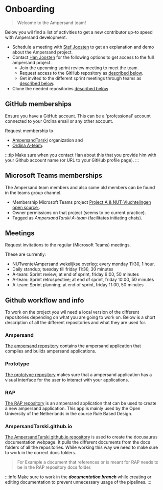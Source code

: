 # Onboarding

> Welcome to the Ampersand team!

Below you wil find a list of activities to get a new contributor up-to speed with Ampersand development.

- Schedule a meeting with [Stef Joosten](<mailto:Stef.Joosten@ordina.nl?subject=Request demo meeting>) to get an explanation and demo about the Ampersand project.
- Contact [Han Joosten](<mailto:Han.Joosten@ordina.nl?subject=Request for access to ampersand project&body=Hi Han,%0D%0A%0D%0AI am contacting you to get access to the following:%0D%0A  - An invite to the upcoming sprint review meeting to meet the team.%0D%0A  - Access to the github repository, _YOUR_GITHUB_ACCOUNTNAME_OR_ACCOUNTLINK_.%0D%0A  - Invites to the different sprint meetings that are currently scheduled.%0D%0A  - Adding me to the Ampersand-whatsapp group, my phone number is: YOUR_PHONE_NUMBER.>) for the following options to get access to the full ampersand project.
  - Join the upcoming sprint review meeting to meet the team.
  - Request access to the GitHub repository as [described below](#github-memberships).
  - Get invited to the different sprint meetings through teams as [described below](#microsoft-teams-memberships).
- Clone the needed repositories [described below](#github-workflow-and-info)

## GitHub memberships

Ensure you have a GitHub account. This can be a 'professional' account connected to your Ordina email or any other account.

Request membership to

- [AmpersandTarski](https://github.com/orgs/AmpersandTarski/people) organization and
- [Ordina A-team](https://github.com/orgs/AmpersandTarski/teams/ordina-a-team/members).

:::tip
Make sure when you contact Han about this that you provide him with your Github account name (or URL to your GitHub profile page).
:::

## Microsoft Teams memberships

The Ampersand team members and also some old members can be found in the teams group channel.

- Membership Microsoft Teams project [Project A & NUT-Vluchtelingen open source
  ](https://teams.microsoft.com/l/team/19%3ayM9P1tFiWIADqDUbLDyX7ksB1Oavi04StkxyS6grh7A1%40thread.tacv2/conversations?groupId=09b86f1c-3ba6-411d-9b16-f0915eb2ed8a&tenantId=a254b169-0a6b-47f9-af4c-169704421c2e).
- Owner permissions on that project (seems to be current practice).
- Tagged as _AmpersandTarski A-team_ (facilitates initiating chats).

## Meetings

Request invitations to the regular (Microsoft Teams) meetings.

These are currently:

- NUTwente/Ampersand wekelijkse overleg; every monday 11:30, 1 hour.
- Daily standup; tuesday till friday 11:30, 30 minutes
- A-team: Sprint review; at end of sprint, friday 9:00, 50 minutes
- A-team: Sprint retrospective; at end of sprint, friday 10:00, 50 minutes
- A-team: Sprint planning; at end of sprint, friday 11:00, 50 minutes

## Github workflow and info

To work on the project you wil need a local version of the different repositories depending on what you are going to work on. Below is a short description of all the different repositories and what they are used for.

### Ampersand

[The ampersand repository](https://github.com/AmpersandTarski/Ampersand) contains the ampersand application that compiles and builds ampersand applications.

### Prototype

[The prototype repository](https://github.com/AmpersandTarski/prototype) makes sure that a ampersand application has a visual interface for the user to interact with your applications.

### RAP

[The RAP repository](https://github.com/AmpersandTarski/RAP) is an ampersand application that can be used to create a new ampersand application. This app is mainly used by the Open University of the Netherlands in the course Rule Based Design.

### AmpersandTarski.github.io

[The AmpersandTarski.github.io repository](https://github.com/AmpersandTarski/AmpersandTarski.github.io) is used to create the docusaurus documentation webpage. It pulls the different documents from the docs folders of all the repositories. While working this way we need to make sure to work in the correct docs folders.

> For Example a document that references or is meant for RAP needs to be in the RAP repository docs folder.

:::info
Make sure to work in the ***documentation branch*** while creating or editing documentation to prevent unnecessary usage of the pipelines. 
:::